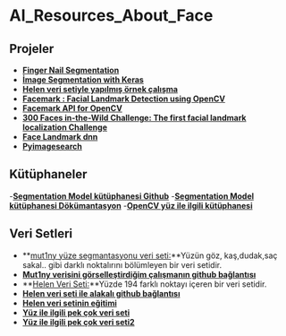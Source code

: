# AI_Resources_About_Face

## Projeler
- **[Finger Nail Segmentation](https://github.com/Golbstein/Fingernails-Segmentation)**
- **[İmage Segmentation with Keras](https://github.com/divamgupta/image-segmentation-keras)**
- **[Helen veri setiyle yapılmış örnek çalışma](https://github.com/sukhad-app/final)**
-  **[Facemark : Facial Landmark Detection using OpenCV](https://www.learnopencv.com/facemark-facial-landmark-detection-using-opencv/)**
- **[Facemark API for OpenCV](https://gist.github.com/kurnianggoro/74de9121e122ad0bd825176751d47ecc)**
- **[300 Faces in-the-Wild Challenge: The first facial landmark localization
Challenge
](https://ibug.doc.ic.ac.uk/media/uploads/documents/sagonas_iccv_2013_300_w.pdf)**
- **[Face Landmark dnn](https://github.com/junhwanjang/face_landmark_dnn)**
- **[Pyimagesearch](https://www.pyimagesearch.com/2017/04/17/real-time-facial-landmark-detection-opencv-python-dlib/)**
## Kütüphaneler
-**[Segmentation Model kütüphanesi Github](https://github.com/qubvel/segmentation_models)** 
-**[Segmentation Model kütüphanesi Dökümantasyon](https://segmentation-models.readthedocs.io/en/latest/tutorial.html)** 
-**[OpenCV yüz ile ilgili kütüphanesi](https://docs.opencv.org/3.4.0/db/d7c/group__face.html)**

## Veri Setleri

- **[mut1ny yüze segmantasyonu veri seti:](https://www.mut1ny.com/face-headsegmentation-dataset)**Yüzün göz, kaş,dudak,saç sakal.. gibi darklı noktalırını bölümleyen bir veri setidir.
- **[Mut1ny verisini görselleştirdiğim çalışmanın github bağlantısı](https://github.com/trbasoglu/Face-segmentation-dataset-visualize)**
- **[Helen Veri Seti:](http://www.ifp.illinois.edu/~vuongle2/helen/)**Yüzde 194 farklı noktayı içeren bir veri setidir.
- **[Helen veri seti ile alakalı github bağlantısı](https://github.com/zhfe99/helen)**
- **[Helen veri setinin eğitimi](http://amroamroamro.github.io/mexopencv/opencv_contrib/facemark_kazemi_train2_demo.html#3)**
- **[Yüz ile ilgili pek çok veri seti](http://www.face-rec.org/databases/)**
- **[Yüz ile ilgili pek çok veri seti2](https://github.com/jian667/face-dataset)**
